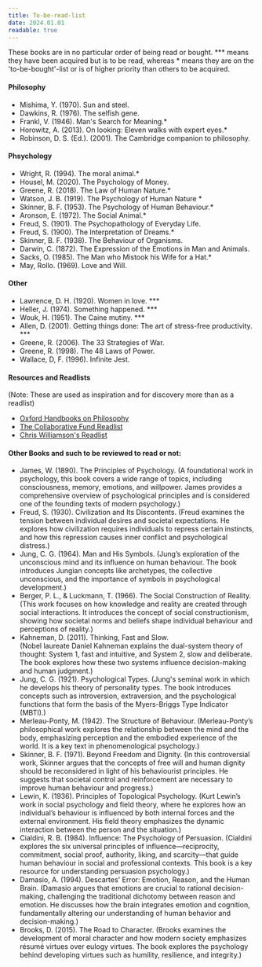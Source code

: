 ```yaml
---
title: To-be-read-list
date: 2024.01.01
readable: true
---
```


These books are in no particular order of being read or bought. *** means they have been acquired but is to be read, whereas * means they are on the 'to-be-bought'-list or is of higher priority than others to be acquired. 

#### Philosophy
- Mishima, Y. (1970). Sun and steel.
- Dawkins, R. (1976). The selfish gene.
- Frankl, V. (1946). Man's Search for Meaning.*
- Horowitz, A. (2013). On looking: Eleven walks with expert eyes.*
- Robinson, D. S. (Ed.). (2001). The Cambridge companion to philosophy.



#### Phsychology
- Wright, R. (1994). The moral animal.*
- Housel, M. (2020). The Psychology of Money.
- Greene, R. (2018). The Law of Human Nature.*
- Watson, J. B. (1919). The Psychology of Human Nature *
- Skinner, B. F. (1953). The Psychology of Human Behaviour.*
- Aronson, E. (1972). The Social Animal.*
- Freud, S. (1901). The Psychopathology of Everyday Life.
- Freud, S. (1900). The Interpretation of Dreams.*
- Skinner, B. F. (1938). The Behaviour of Organisms.
- Darwin, C. (1872). The Expression of the Emotions in Man and Animals.
- Sacks, O. (1985). The Man who Mistook his Wife for a Hat.*
- May, Rollo. (1969). Love and Will.

#### Other
- Lawrence, D. H. (1920). Women in love. ***
- Heller, J. (1974). Something happened. ***
- Wouk, H. (1951). The Caine mutiny. ***
- Allen, D. (2001). Getting things done: The art of stress-free productivity. ***
- Greene, R. (2006). The 33 Strategies of War.
- Greene, R. (1998). The 48 Laws of Power.
- Wallace, D, F. (1996). Infinite Jest.

#### Resources and Readlists
(Note: These are used as inspiration and for discovery more than as a readlist)
- [Oxford Handbooks on Philosophy](https://www.thriftbooks.com/series/oxford-handbooks-in-philosophy/71161/?srsltid=AfmBOor5uIlGjdon8tXVAnLz1O8eaEISIGEbaX60wQ-6EvxcCzGlygi1)
- [The Collaborative Fund Readlist](https://collabfund.com/blog/good-books/)
- [Chris Williamson's Readlist](https://www.goodreads.com/list/show/184325.100_Books_To_Read_Before_You_Die_by_Chris_Williamson)


#### Other Books and such to be reviewed to read or not:
- James, W. (1890). The Principles of Psychology. (A foundational work in psychology, this book covers a wide range of topics, including consciousness, memory, emotions, and willpower. James provides a comprehensive overview of psychological principles and is considered one of the founding texts of modern psychology.)
- Freud, S. (1930). Civilization and Its Discontents. (Freud examines the tension between individual desires and societal expectations. He explores how civilization requires individuals to repress certain instincts, and how this repression causes inner conflict and psychological distress.)
- Jung, C. G. (1964). Man and His Symbols. (Jung’s exploration of the unconscious mind and its influence on human behaviour. The book introduces Jungian concepts like archetypes, the collective unconscious, and the importance of symbols in psychological development.)
- Berger, P. L., & Luckmann, T. (1966). The Social Construction of Reality. (This work focuses on how knowledge and reality are created through social interactions. It introduces the concept of social constructionism, showing how societal norms and beliefs shape individual behaviour and perceptions of reality.)
- Kahneman, D. (2011). Thinking, Fast and Slow.  
  (Nobel laureate Daniel Kahneman explains the dual-system theory of thought: System 1, fast and intuitive, and System 2, slow and deliberate. The book explores how these two systems influence decision-making and human judgment.)
- Jung, C. G. (1921). Psychological Types. (Jung's seminal work in which he develops his theory of personality types. The book introduces concepts such as introversion, extraversion, and the psychological functions that form the basis of the Myers-Briggs Type Indicator (MBTI).)
- Merleau-Ponty, M. (1942). The Structure of Behaviour. (Merleau-Ponty’s philosophical work explores the relationship between the mind and the body, emphasizing perception and the embodied experience of the world. It is a key text in phenomenological psychology.)
- Skinner, B. F. (1971). Beyond Freedom and Dignity. (In this controversial work, Skinner argues that the concepts of free will and human dignity should be reconsidered in light of his behaviourist principles. He suggests that societal control and reinforcement are necessary to improve human behaviour and progress.)
- Lewin, K. (1936). Principles of Topological Psychology. (Kurt Lewin’s work in social psychology and field theory, where he explores how an individual’s behaviour is influenced by both internal forces and the external environment. His field theory emphasizes the dynamic interaction between the person and the situation.)
- Cialdini, R. B. (1984). Influence: The Psychology of Persuasion. (Cialdini explores the six universal principles of influence—reciprocity, commitment, social proof, authority, liking, and scarcity—that guide human behaviour in social and professional contexts. This book is a key resource for understanding persuasion psychology.)
- Damasio, A. (1994). Descartes' Error: Emotion, Reason, and the Human Brain. (Damasio argues that emotions are crucial to rational decision-making, challenging the traditional dichotomy between reason and emotion. He discusses how the brain integrates emotion and cognition, fundamentally altering our understanding of human behavior and decision-making.)
- Brooks, D. (2015). The Road to Character. (Brooks examines the development of moral character and how modern society emphasizes résumé virtues over eulogy virtues. The book explores the psychology behind developing virtues such as humility, resilience, and integrity.)